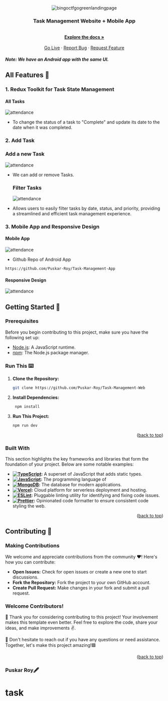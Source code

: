 <a name="readme-top"></a>


<br />
<div align="center">
  
  ![bingoctfgogreenlandingpage](https://res.cloudinary.com/dky3cpvtf/image/upload/v1711996606/1_kcceab.png)
  
<h3 align="center">
Task Management Website + Mobile App</h3>
  <p align="center">
    <br />
    <a href="https://github.com/Puskar-Roy/Task-Management-Web"><strong>Explore the docs »</strong></a>
    <br />
    <br />
    <a href="https://alltaskss.vercel.app">Go Live</a>
    ·
    <a href="https://github.com/Puskar-Roy/Task-Management-Web/issues">Report Bug</a>
    ·
    <a href="https://github.com/Puskar-Roy/Task-Management-Web/issues">Request Feature</a>
  </p>
</div>

##### Note: *We have an Android app with the same UI.*

 ## All Features 🌟 

 ### 1. Redux Toolkit for Task State Management
 
#### All Tasks
 
 ![attendance](https://res.cloudinary.com/dky3cpvtf/image/upload/v1711996619/2_xv3ljv.png)
 
 - To change the status of a task to "Complete" and update its date to the date when it was completed.
 

### 2. Add Task
  ### Add a new Task

   ![attendance](https://res.cloudinary.com/dky3cpvtf/image/upload/v1711996633/3_ock8xg.png)

- We can add or remove Tasks.

    ### Filter Tasks

   ![attendance](https://res.cloudinary.com/dky3cpvtf/image/upload/v1711998055/6_fiiti1.png)

-  Allows users to easily filter tasks by date, status, and priority, providing a streamlined and efficient task management experience.



### 3. Mobile App and Responsive Design

#### Mobile App

![attendance](https://res.cloudinary.com/dky3cpvtf/image/upload/v1711996674/5_dndm7s.png)

- Github Repo of Android App
```bash
https://github.com/Puskar-Roy/Task-Management-App
```

#### Responsive Design

![attendance](https://res.cloudinary.com/dky3cpvtf/image/upload/v1711996651/4_bmgkfh.png)
  

## Getting Started 🚀


### Prerequisites
Before you begin contributing to this project, make sure you have the following set up:

- [Node.js](https://nodejs.org/): A JavaScript runtime.
- [npm](https://www.npmjs.com/): The Node.js package manager.

### Run This ⌨️

1. **Clone the Repository:**
   ```bash
   git clone https://github.com/Puskar-Roy/Task-Management-Web
   ```
2. **Install Dependencies:**
   ```bash
    npm install
   ```
3. **Run This Project:**
   ```bash
   npm run dev
   ```

   <p align="right">(<a href="#readme-top">back to top</a>)</p>






### Built With

This section highlights the key frameworks and libraries that form the foundation of your project. Below are some notable examples:


- **[![TypeScript](https://shields.io/badge/TypeScript-3178C6?logo=TypeScript&logoColor=FFF&style=flat-square)](https://www.typescriptlang.org/):** A superset of JavaScript that adds static types.
- **[![JavaScript](https://img.shields.io/badge/JavaScript-323330?style=for-the-badge&logo=javascript&logoColor=F7DF1E)](https://developer.mozilla.org/en-US/docs/Web/JavaScript):** The programming language of 
- **[![MongoDB](https://img.shields.io/badge/MongoDB-4EA94B?style=for-the-badge&logo=mongodb&logoColor=white)](https://www.mongodb.com/):** The database for modern applications.
- **[![Vercel](https://img.shields.io/badge/Vercel-000000?style=for-the-badge&logo=vercel&logoColor=white)](https://vercel.com/):** Cloud platform for serverless deployment and hosting.
- **[![ESLint](https://img.shields.io/badge/ESLint-4B32C3?style=for-the-badge&logo=eslint&logoColor=white)](https://eslint.org/):** Pluggable linting utility for identifying and fixing code issues.
- **[![Prettier](https://img.shields.io/badge/Prettier-F7B93E?style=for-the-badge&logo=prettier&logoColor=white)](https://prettier.io/):** Opinionated code formatter to ensure consistent code styling the web.



<p align="right">(<a href="#readme-top">back to top</a>)</p>


   
## Contributing 🌟   
### Making Contributions

We welcome and appreciate contributions from the community ❤️! Here's how you can contribute:

- **Open Issues:** Check for open issues or create a new one to start discussions.
- **Fork the Repository:** Fork the project to your own GitHub account.
- **Create Pull Request:** Make changes in your fork and submit a pull request.

### Welcome Contributors!

🚀 Thank you for considering contributing to this project! Your involvement makes this template even better. Feel free to explore the code, share your ideas, and make improvements ✌️.

🌟 Don't hesitate to reach out if you have any questions or need assistance. Together, let's make this project amazing!🟩

<p align="right">(<a href="#readme-top">back to top</a>)</p>


### Puskar Roy🖋️






# task

